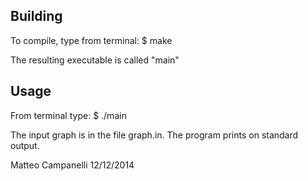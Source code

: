 Building
--------

To compile, type from terminal:
$ make

The resulting executable is called "main"

Usage
-----
From terminal type:
$ ./main

The input graph is in the file graph.in.
The program prints on standard output.


Matteo Campanelli
12/12/2014

